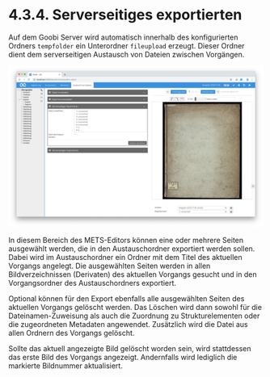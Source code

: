 # 4.3.4. Serverseitiges exportierten

Auf dem Goobi Server wird automatisch innerhalb des konfigurierten Ordners `tempfolder` ein Unterordner `fileupload` erzeugt. Dieser Ordner dient dem serverseitigen Austausch von Dateien zwischen Vorgängen.

![Serverseitiges Exportieren von Dateien](../../../.gitbook/assets/30-54d.png)

In diesem Bereich des METS-Editors können eine oder mehrere Seiten ausgewählt werden, die in den Austauschordner exportiert werden sollen. Dabei wird im Austauschordner ein Ordner mit dem Titel des aktuellen Vorgangs angelegt. Die ausgewählten Seiten werden in allen Bildverzeichnissen \(Derivaten\) des aktuellen Vorgangs gesucht und in den Vorgangsordner des Austauschordners exportiert.

Optional können für den Export ebenfalls alle ausgewählten Seiten des aktuellen Vorgangs gelöscht werden. Das Löschen wird dann sowohl für die Dateinamen-Zuweisung als auch die Zuordnung zu Strukturelementen oder die zugeordneten Metadaten angewendet. Zusätzlich wird die Datei aus allen Ordnern des Vorgangs gelöscht.

Sollte das aktuell angezeigte Bild gelöscht worden sein, wird stattdessen das erste Bild des Vorgangs angezeigt. Andernfalls wird lediglich die markierte Bildnummer aktualisiert.

